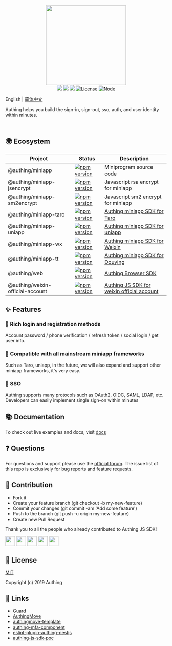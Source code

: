 <div align=center>
  <img width="250" src="https://files.authing.co/authing-console/authing-logo-new-20210924.svg" />
</div>

<div align="center">
  <a href="javascript:;"><img src="https://img.shields.io/badge/test-passing-brightgreen" /></a>
  <a href="https://forum.authing.cn/" target="_blank"><img src="https://img.shields.io/badge/chat-forum-blue" /></a>
  <a href="https://docs.authing.cn/v2/reference/" target="_blank"><img src="https://img.shields.io/badge/docs-passing-brightgreen" /></a>
  <a href="javascript:;"><img src="https://img.shields.io/badge/License-MIT-success" alt="License"></a>
  <a href="javascript:;" target="_blank"><img src="https://img.shields.io/badge/node-%3E=12-green.svg" alt="Node"></a>
</div>

English | [简体中文](./README-zh_CN.md)

Authing helps you build the sign-in, sign-out, sso, auth, and user identity within minutes.

<br />

## 🌍 Ecosystem

|Project|Status|Description
|-----|----|----|
|@authing/miniapp|[![npm version](https://badge.fury.io/js/@authing%2Fminiapp.svg)](https://www.npmjs.com/package/@authing/miniapp)|Miniprogram source code|
|@authing/miniapp-jsencrypt|[![npm version](https://badge.fury.io/js/@authing%2Fminiapp-jsencrypt.svg)](https://www.npmjs.com/package/@authing/miniapp-jsencrypt)|Javascript rsa encrypt for miniapp|
|@authing/miniapp-sm2encrypt|[![npm version](https://badge.fury.io/js/@authing%2Fminiapp-sm2encrypt.svg)](https://www.npmjs.com/package/@authing/miniapp-sm2encrypt)|Javascript sm2 encrypt for miniapp|
|@authing/miniapp-taro|[![npm version](https://badge.fury.io/js/@authing%2Fminiapp-taro.svg)](https://www.npmjs.com/package/@authing/miniapp-taro)|<a href="https://docs.authing.cn/v3/reference/sdk/miniapp/" target="_blank">Authing miniapp SDK for Taro</a>|
|@authing/miniapp-uniapp|[![npm version](https://badge.fury.io/js/@authing%2Fminiapp-uniapp.svg)](https://www.npmjs.com/package/@authing/miniapp-uniapp)|<a href="https://docs.authing.cn/v3/reference/sdk/miniapp/" target="_blank">Authing miniapp SDK for uniapp</a>|
|@authing/miniapp-wx|[![npm version](https://badge.fury.io/js/@authing%2Fminiapp-wx.svg)](https://www.npmjs.com/package/@authing/miniapp-wx)|<a href="https://docs.authing.cn/v3/reference/sdk/miniapp/" target="_blank">Authing miniapp SDK for Weixin</a>|
|@authing/miniapp-tt|[![npm version](https://badge.fury.io/js/@authing%2Fminiapp-tt.svg)](https://www.npmjs.com/package/@authing/miniapp-tt)|<a href="https://docs.authing.cn/v3/reference/sdk/miniapp/" target="_blank">Authing miniapp SDK for Douying</a>|
|@authing/web|[![npm version](https://badge.fury.io/js/@authing%2Fweb.svg)](https://www.npmjs.com/package/@authing/web)|<a href="https://docs.authing.cn/v2/reference/sdk-for-sso-spa.html" target="_blank">Authing Browser SDK</a>|
|@authing/weixin-official-account|[![npm version](https://badge.fury.io/js/@authing%2Fweixin-official-account.svg)](https://www.npmjs.com/package/@authing/weixin-official-account)|<a href="https://docs.authing.cn/v2/reference/sdk-for-weixin-official-account.html" target="_blank">Authing JS SDK for weixin official account</a>|

## ✨ Features

### 🌈 Rich login and registration methods

Account password / phone verification / refresh token / social login / get user info.

### 🎇 Compatible with all mainstream miniapp frameworks

Such as Taro, uniapp, in the future, we will also expand and support other miniapp frameworks, it's very easy.

### 🎨 SSO

Authing supports many protocols such as OAuth2, OIDC, SAML, LDAP, etc. Developers can easily implement single sign-on within minutes

## 📚 Documentation

To check out live examples and docs, visit [docs](https://docs.authing.cn/v2/reference/)

## ❓ Questions

For questions and support please use the [official forum](https://forum.authing.cn/). The issue list of this repo is exclusively for bug reports and feature requests.

## 🤝 Contribution

- Fork it
- Create your feature branch (git checkout -b my-new-feature)
- Commit your changes (git commit -am 'Add some feature')
- Push to the branch (git push -u origin my-new-feature)
- Create new Pull Request

Thank you to all the people who already contributed to Authing JS SDK!

<div>
  <a href="https://github.com/leinue"><img width="30px" src="https://avatars.githubusercontent.com/u/2469688?v=4" /></a>
  <a href="https://github.com/lixpng"><img width="30px" src="https://avatars.githubusercontent.com/u/19266401?v=4" /></a>
  <a href="https://github.com/yelexin"><img width="30px" src="https://avatars.githubusercontent.com/u/27125445?v=4" /></a>
  <a href="https://github.com/liaochangjiang"><img width="30px" src="https://avatars.githubusercontent.com/u/35447896?v=4" /></a>
  <a href="https://github.com/zhaoyiming0803"><img width="30px" src="https://avatars.githubusercontent.com/u/25874685?s=96&v=4" /></a>
</div>

## 🎁 License

[MIT](https://opensource.org/licenses/MIT)

Copyright (c) 2019 Authing

## 🔗 Links
- [Guard](https://github.com/Authing/guard)
- [AuthingMove](https://github.com/authing/authingmove)
- [authingmove-template](https://github.com/Authing/authingmove-template)
- [authing-mfa-component](https://github.com/Authing/authing-mfa-component)
- [eslint-plugin-authing-nestjs](https://github.com/Authing/eslint-plugin-authing-nestjs)
- [authing-js-sdk-poc](https://github.com/authing/authing-js-sdk-poc)
